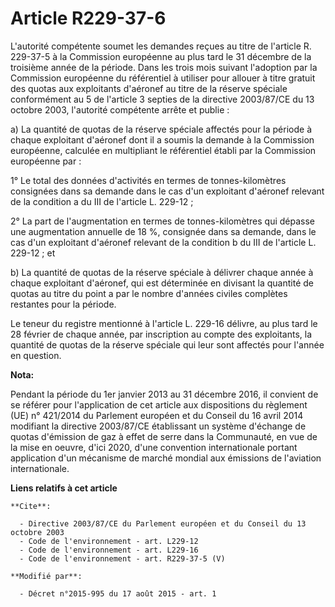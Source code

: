 # Article R229-37-6

L'autorité compétente soumet les demandes reçues au titre de l'article R. 229-37-5 à la Commission européenne au plus tard le
31 décembre de la troisième année de la période. Dans les trois mois suivant l'adoption par la Commission européenne du
référentiel à utiliser pour allouer à titre gratuit des quotas aux exploitants d'aéronef au titre de la réserve spéciale
conformément au 5 de l'article 3 septies de la directive 2003/87/CE du 13 octobre 2003, l'autorité compétente arrête et
publie :

a) La quantité de quotas de la réserve spéciale affectés pour la période à chaque exploitant d'aéronef dont il a soumis la
demande à la Commission européenne, calculée en multipliant le référentiel établi par la Commission européenne par :

1° Le total des données d'activités en termes de tonnes-kilomètres consignées dans sa demande dans le cas d'un exploitant
d'aéronef relevant de la condition a du III de l'article L. 229-12 ;

2° La part de l'augmentation en termes de tonnes-kilomètres qui dépasse une augmentation annuelle de 18 %, consignée dans sa
demande, dans le cas d'un exploitant d'aéronef relevant de la condition b du III de l'article L. 229-12 ; et

b) La quantité de quotas de la réserve spéciale à délivrer chaque année à chaque exploitant d'aéronef, qui est déterminée en
divisant la quantité de quotas au titre du point a par le nombre d'années civiles complètes restantes pour la période.

Le teneur du registre mentionné à l'article L. 229-16 délivre, au plus tard le 28 février de chaque année, par inscription au
compte des exploitants, la quantité de quotas de la réserve spéciale qui leur sont affectés pour l'année en question.

**Nota:**

Pendant la période du 1er janvier 2013 au 31 décembre 2016, il convient de se référer pour l'application de cet article aux
dispositions du règlement (UE) n° 421/2014 du Parlement européen et du Conseil du 16 avril 2014 modifiant la directive
2003/87/CE établissant un système d'échange de quotas d'émission de gaz à effet de serre dans la Communauté, en vue de la
mise en oeuvre, d'ici 2020, d'une convention internationale portant application d'un mécanisme de marché mondial aux
émissions de l'aviation internationale.

**Liens relatifs à cet article**

	**Cite**:

	  - Directive 2003/87/CE du Parlement européen et du Conseil du 13 octobre 2003
	  - Code de l'environnement - art. L229-12
	  - Code de l'environnement - art. L229-16
	  - Code de l'environnement - art. R229-37-5 (V)

	**Modifié par**:

	  - Décret n°2015-995 du 17 août 2015 - art. 1

